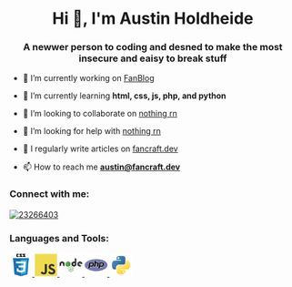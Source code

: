 <h1 align="center">Hi 👋, I'm Austin Holdheide</h1>
<h3 align="center">A newwer person to coding and desned to make the most insecure and eaisy to break stuff</h3>

- 🔭 I’m currently working on [FanBlog](https://github.com/Austin-Holdheide/FanBlog)

- 🌱 I’m currently learning **html, css, js, php, and python**

- 👯 I’m looking to collaborate on [nothing rn](https://github.com/Austin-Holdheide/)

- 🤝 I’m looking for help with [nothing rn](https://github.com/Austin-Holdheide/)

- 📝 I regularly write articles on [fancraft.dev](fancraft.dev)

- 📫 How to reach me **austin@fancraft.dev**

<h3 align="left">Connect with me:</h3>
<p align="left">
<a href="https://stackoverflow.com/users/23266403" target="blank"><img align="center" src="https://raw.githubusercontent.com/rahuldkjain/github-profile-readme-generator/master/src/images/icons/Social/stack-overflow.svg" alt="23266403" height="30" width="40" /></a>
</p>

<h3 align="left">Languages and Tools:</h3>
<p align="left"> <a href="https://www.w3schools.com/css/" target="_blank" rel="noreferrer"> <img src="https://raw.githubusercontent.com/devicons/devicon/master/icons/css3/css3-original-wordmark.svg" alt="css3" width="40" height="40"/> </a> <a href="https://developer.mozilla.org/en-US/docs/Web/JavaScript" target="_blank" rel="noreferrer"> <img src="https://raw.githubusercontent.com/devicons/devicon/master/icons/javascript/javascript-original.svg" alt="javascript" width="40" height="40"/> </a> <a href="https://nodejs.org" target="_blank" rel="noreferrer"> <img src="https://raw.githubusercontent.com/devicons/devicon/master/icons/nodejs/nodejs-original-wordmark.svg" alt="nodejs" width="40" height="40"/> </a> <a href="https://www.php.net" target="_blank" rel="noreferrer"> <img src="https://raw.githubusercontent.com/devicons/devicon/master/icons/php/php-original.svg" alt="php" width="40" height="40"/> </a> <a href="https://www.python.org" target="_blank" rel="noreferrer"> <img src="https://raw.githubusercontent.com/devicons/devicon/master/icons/python/python-original.svg" alt="python" width="40" height="40"/> </a> </p>

